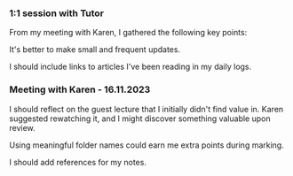 ### 1:1 session with Tutor 

From my meeting with Karen, I gathered the following key points:

It's better to make small and frequent updates.

I should include links to articles I've been reading in my daily logs.

### Meeting with Karen - 16.11.2023

I should reflect on the guest lecture that I initially didn't find value in. Karen suggested rewatching it, and I might discover something valuable upon review.

Using meaningful folder names could earn me extra points during marking.

I should add references for my notes.